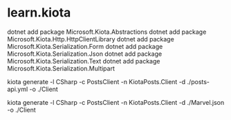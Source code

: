 # learn.kiota

dotnet add package Microsoft.Kiota.Abstractions
dotnet add package Microsoft.Kiota.Http.HttpClientLibrary
dotnet add package Microsoft.Kiota.Serialization.Form
dotnet add package Microsoft.Kiota.Serialization.Json
dotnet add package Microsoft.Kiota.Serialization.Text
dotnet add package Microsoft.Kiota.Serialization.Multipart

kiota generate -l CSharp -c PostsClient -n KiotaPosts.Client -d ./posts-api.yml -o ./Client


kiota generate -l CSharp -c PostsClient -n KiotaPosts.Client -d ./Marvel.json -o ./Client